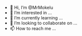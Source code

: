 - 👋 Hi, I’m @MrMokelu
- 👀 I’m interested in ...
- 🌱 I’m currently learning ...
- 💞️ I’m looking to collaborate on ...
- 📫 How to reach me ...

<!---
MrMokelu/MrMokelu is a ✨ special ✨ repository because its `README.md` (this file) appears on your GitHub profile.
You can click the Preview link to take a look at your changes.
--->
